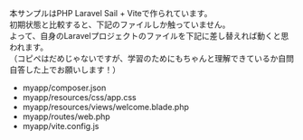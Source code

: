 本サンプルはPHP Laravel Sail + Viteで作られています。  
初期状態と比較すると、下記のファイルしか触っていません。  
よって、自身のLaravelプロジェクトのファイルを下記に差し替えれば動くと思われます。  
（コピペはだめじゃないですが、学習のためにもちゃんと理解できているか自問自答した上でお願いします！）  

- myapp/composer.json
- myapp/resources/css/app.css
- myapp/resources/views/welcome.blade.php
- myapp/routes/web.php
- myapp/vite.config.js